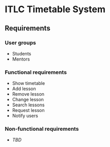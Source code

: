 # ITLC Timetable System

## Requirements

### User groups
- Students
- Mentors

### Functional requirements
- Show timetable
- Add lesson
- Remove lesson
- Change lesson
- Search lessons
- Request lesson
- Notify users

### Non-functional requirements
- _TBD_
